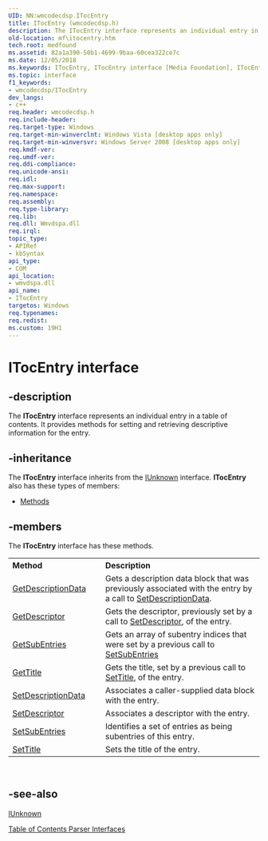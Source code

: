 ```yaml
---
UID: NN:wmcodecdsp.ITocEntry
title: ITocEntry (wmcodecdsp.h)
description: The ITocEntry interface represents an individual entry in a table of contents. It provides methods for setting and retrieving descriptive information for the entry.
old-location: mf\itocentry.htm
tech.root: medfound
ms.assetid: 82a1a390-50b1-4699-9baa-60cea322ce7c
ms.date: 12/05/2018
ms.keywords: ITocEntry, ITocEntry interface [Media Foundation], ITocEntry interface [Media Foundation],described, codecapi.itocentry, mf.itocentry, wmcodecdsp/ITocEntry
ms.topic: interface
f1_keywords:
- wmcodecdsp/ITocEntry
dev_langs:
- c++
req.header: wmcodecdsp.h
req.include-header: 
req.target-type: Windows
req.target-min-winverclnt: Windows Vista [desktop apps only]
req.target-min-winversvr: Windows Server 2008 [desktop apps only]
req.kmdf-ver: 
req.umdf-ver: 
req.ddi-compliance: 
req.unicode-ansi: 
req.idl: 
req.max-support: 
req.namespace: 
req.assembly: 
req.type-library: 
req.lib: 
req.dll: Wmvdspa.dll
req.irql: 
topic_type:
- APIRef
- kbSyntax
api_type:
- COM
api_location:
- wmvdspa.dll
api_name:
- ITocEntry
targetos: Windows
req.typenames: 
req.redist: 
ms.custom: 19H1
---
```


# ITocEntry interface


## -description


The <b>ITocEntry</b> interface represents an individual entry in a table of contents. It provides methods for setting and retrieving descriptive information for the entry.


## -inheritance

The <b xmlns:loc="http://microsoft.com/wdcml/l10n">ITocEntry</b> interface inherits from the <a href="https://docs.microsoft.com/windows/desktop/api/unknwn/nn-unknwn-iunknown">IUnknown</a> interface. <b>ITocEntry</b> also has these types of members:
<ul>
<li><a href="https://docs.microsoft.com/">Methods</a></li>
</ul>

## -members

The <b>ITocEntry</b> interface has these methods.
<table class="members" id="memberListMethods">
<tr>
<th align="left" width="37%">Method</th>
<th align="left" width="63%">Description</th>
</tr>
<tr data="declared;">
<td align="left" width="37%">
<a href="https://docs.microsoft.com/windows/desktop/api/wmcodecdsp/nf-wmcodecdsp-itocentry-getdescriptiondata">GetDescriptionData</a>
</td>
<td align="left" width="63%">
Gets a description data block that was previously associated with the entry by a call to <a href="https://docs.microsoft.com/windows/desktop/api/wmcodecdsp/nf-wmcodecdsp-itocentry-setdescriptiondata">SetDescriptionData</a>.

</td>
</tr>
<tr data="declared;">
<td align="left" width="37%">
<a href="https://docs.microsoft.com/windows/desktop/api/wmcodecdsp/nf-wmcodecdsp-itocentry-getdescriptor">GetDescriptor</a>
</td>
<td align="left" width="63%">
Gets the descriptor, previously set by a call to <a href="https://docs.microsoft.com/windows/desktop/api/wmcodecdsp/nf-wmcodecdsp-itocentry-setdescriptor">SetDescriptor</a>, of the entry.

</td>
</tr>
<tr data="declared;">
<td align="left" width="37%">
<a href="https://docs.microsoft.com/windows/desktop/api/wmcodecdsp/nf-wmcodecdsp-itocentry-getsubentries">GetSubEntries</a>
</td>
<td align="left" width="63%">
Gets an array of subentry indices that were set by a previous call to <a href="https://docs.microsoft.com/windows/desktop/api/wmcodecdsp/nf-wmcodecdsp-itocentry-setsubentries">SetSubEntries</a>


</td>
</tr>
<tr data="declared;">
<td align="left" width="37%">
<a href="https://docs.microsoft.com/windows/desktop/api/wmcodecdsp/nf-wmcodecdsp-itocentry-gettitle">GetTitle</a>
</td>
<td align="left" width="63%">
 Gets the title, set by a previous call to <a href="https://docs.microsoft.com/windows/desktop/api/wmcodecdsp/nf-wmcodecdsp-itocentry-settitle">SetTitle</a>, of the entry.

</td>
</tr>
<tr data="declared;">
<td align="left" width="37%">
<a href="https://docs.microsoft.com/windows/desktop/api/wmcodecdsp/nf-wmcodecdsp-itocentry-setdescriptiondata">SetDescriptionData</a>
</td>
<td align="left" width="63%">
Associates a caller-supplied data block with the entry.

</td>
</tr>
<tr data="declared;">
<td align="left" width="37%">
<a href="https://docs.microsoft.com/windows/desktop/api/wmcodecdsp/nf-wmcodecdsp-itocentry-setdescriptor">SetDescriptor</a>
</td>
<td align="left" width="63%">
Associates a descriptor with the entry.

</td>
</tr>
<tr data="declared;">
<td align="left" width="37%">
<a href="https://docs.microsoft.com/windows/desktop/api/wmcodecdsp/nf-wmcodecdsp-itocentry-setsubentries">SetSubEntries</a>
</td>
<td align="left" width="63%">
Identifies a set of entries as being subentries of this entry.

</td>
</tr>
<tr data="declared;">
<td align="left" width="37%">
<a href="https://docs.microsoft.com/windows/desktop/api/wmcodecdsp/nf-wmcodecdsp-itocentry-settitle">SetTitle</a>
</td>
<td align="left" width="63%">
Sets the title of the entry.

</td>
</tr>
</table> 


## -see-also




<a href="https://docs.microsoft.com/windows/desktop/api/unknwn/nn-unknwn-iunknown">IUnknown</a>



<a href="https://docs.microsoft.com/windows/desktop/medfound/toc-parser-interfaces">Table of Contents Parser Interfaces</a>
 

 


